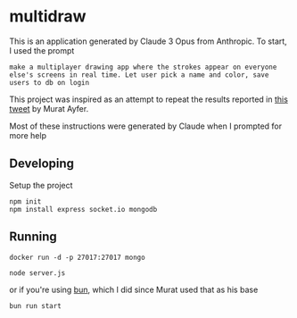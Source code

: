 # multidraw

This is an application generated by Claude 3 Opus from Anthropic. To start, I used the prompt

```
make a multiplayer drawing app where the strokes appear on everyone else's screens in real time. Let user pick a name and color, save users to db on login
```

This project was inspired as an attempt to repeat the results reported in [this tweet](https://twitter.com/mayfer/status/1765385826496864290) by Murat Ayfer.

Most of these instructions were generated by Claude when I prompted for more help

## Developing
Setup the project

```
npm init
npm install express socket.io mongodb
```



## Running

```
docker run -d -p 27017:27017 mongo
```

```
node server.js
```

or if you're using [bun](https://bun.sh/), which I did since Murat used that as his base

```
bun run start
```
